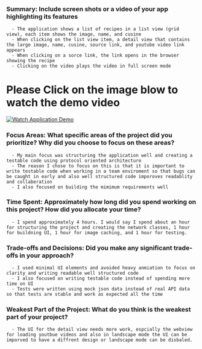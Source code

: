 ### Summary: Include screen shots or a video of your app highlighting its features
      - The application shows a list of recipes in a list view (grid view), each item shows the image, name, and cusine
      - When clicking on the list view item, a detail view that contains the large image, name, cusine, source link, and youtube video link appears
      - When clicking on a sorce link, the link opens in the browser showing the recipe 
      - Clicking on the video plays the video in full screen mode

# Please Click on the image blow to watch the demo video
      
  [![Watch Application Demo](https://github.com/user-attachments/assets/1acde691-971f-471c-af0d-e58749dc772d)](https://drive.google.com/file/d/1gGaVHUchSMHWK6ZDfzRKsB1rtGweKWsH/view?usp=drive_link)
  


### Focus Areas: What specific areas of the project did you prioritize? Why did you choose to focus on these areas?
      - My main focus was structuring the application well and creating a testable code using protocol oriented architecture 
      - The reason I chose to focus on this is that it is important to write testable code when working in a team enviroment so that bugs can be caught in early and also well structured code imporoves readablity and collaberation
      - I also focused on building the mimimum requirements well

### Time Spent: Approximately how long did you spend working on this project? How did you allocate your time?
      - I spend approximately 4 hours. I would say I spend about an hour for structuring the project and creating the network classes, 1 hour for buildning UI, 1 hour for image caching, and 1 hour for testing.

### Trade-offs and Decisions: Did you make any significant trade-offs in your approach?
      - I used minimal UI elements and avoided heavy anmiation to focus on clarity and writing readable well structured code
      - I also focused on writing testable code instead of spending more time on UI
      - Tests were written using mock json data instead of real API data so that tests are stable and work as expected all the time
      
### Weakest Part of the Project: What do you think is the weakest part of your project?
      - The UI for the detail view needs more work, espcially the webview for loading youtbue videos and also in landscape mode the UI can be imporved to have a diffrent design or landscape mode can be disbaled.
